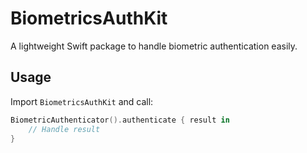 # BiometricsAuthKit

A lightweight Swift package to handle biometric authentication easily.

## Usage

Import `BiometricsAuthKit` and call:

```swift
BiometricAuthenticator().authenticate { result in
    // Handle result
}
